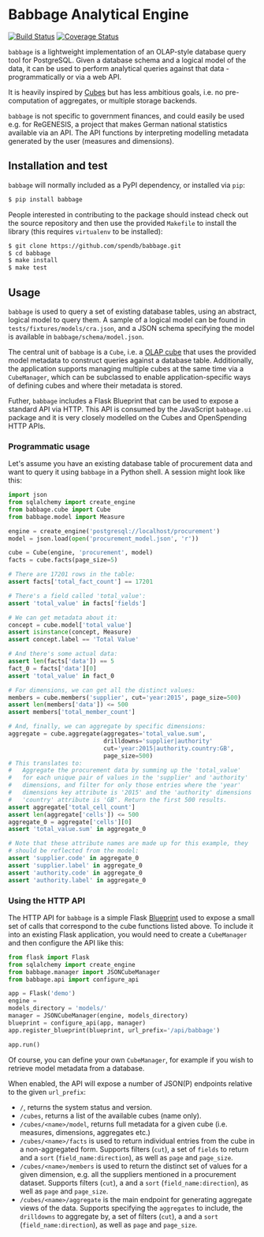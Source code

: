 # Babbage Analytical Engine

[![Build Status](https://travis-ci.org/openspending/babbage.svg?branch=master)](https://travis-ci.org/spendb/babbage)
[![Coverage Status](https://coveralls.io/repos/openspending/babbage/badge.svg?branch=master&service=github)](https://coveralls.io/github/openspending/babbage?branch=master)

``babbage`` is a lightweight implementation of an OLAP-style database
query tool for PostgreSQL. Given a database schema and a logical model
of the data, it can be used to perform analytical queries against that
data - programmatically or via a web API.

It is heavily inspired by [Cubes](http://cubes.databrewery.org/) but
has less ambitious goals, i.e. no pre-computation of aggregates, or
multiple storage backends.

``babbage`` is not specific to government finances, and could easily be used e.g. for ReGENESIS, a project that makes German national statistics available via an API. The API functions by interpreting modelling metadata generated by the user (measures and dimensions).

## Installation and test

``babbage`` will normally included as a PyPI dependency, or installed via
``pip``:

```bash
$ pip install babbage
```

People interested in contributing to the package should instead check out the
source repository and then use the provided ``Makefile`` to install the
library (this requires ``virtualenv`` to be installed):

```bash
$ git clone https://github.com/spendb/babbage.git
$ cd babbage
$ make install
$ make test
```

## Usage

``babbage`` is used to query a set of existing database tables, using an 
abstract, logical model to query them. A sample of a logical model can be
found in ``tests/fixtures/models/cra.json``, and a JSON schema specifying
the model is available in ``babbage/schema/model.json``.

The central unit of ``babbage`` is a ``Cube``, i.e. a [OLAP cube](https://en.wikipedia.org/wiki/OLAP_cube) that uses the provided model metadata to construct queries 
against a database table. Additionally, the application supports managing
multiple cubes at the same time via a ``CubeManager``, which can be
subclassed to enable application-specific ways of defining cubes and where
their metadata is stored.

Futher, ``babbage`` includes a Flask Blueprint that can be used to expose
a standard API via HTTP. This API is consumed by the JavaScript ``babbage.ui``
package and it is very closely modelled on the Cubes and OpenSpending HTTP
APIs.

### Programmatic usage

Let's assume you have an existing database table of procurement data and
want to query it using ``babbage`` in a Python shell. A session might look
like this:

```python
import json
from sqlalchemy import create_engine
from babbage.cube import Cube
from babbage.model import Measure

engine = create_engine('postgresql://localhost/procurement')
model = json.load(open('procurement_model.json', 'r'))

cube = Cube(engine, 'procurement', model)
facts = cube.facts(page_size=5)

# There are 17201 rows in the table:
assert facts['total_fact_count'] == 17201

# There's a field called 'total_value':
assert 'total_value' in facts['fields']

# We can get metadata about it:
concept = cube.model['total_value']
assert isinstance(concept, Measure)
assert concept.label == 'Total Value'

# And there's some actual data:
assert len(facts['data']) == 5
fact_0 = facts['data'][0]
assert 'total_value' in fact_0

# For dimensions, we can get all the distinct values:
members = cube.members('supplier', cut='year:2015', page_size=500)
assert len(members['data']) <= 500
assert members['total_member_count']

# And, finally, we can aggregate by specific dimensions:
aggregate = cube.aggregate(aggregates='total_value.sum',
                           drilldowns='supplier|authority'
                           cut='year:2015|authority.country:GB',
                           page_size=500)
# This translates to: 
#   Aggregate the procurement data by summing up the 'total_value'
#   for each unique pair of values in the 'supplier' and 'authority'
#   dimensions, and filter for only those entries where the 'year'
#   dimensions key attribute is '2015' and the 'authority' dimensions
#   'country' attribute is 'GB'. Return the first 500 results.
assert aggregate['total_cell_count']
assert len(aggregate['cells']) <= 500
aggregate_0 = aggregate['cells'][0]
assert 'total_value.sum' in aggregate_0

# Note that these attribute names are made up for this example, they
# should be reflected from the model:
assert 'supplier.code' in aggregate_0
assert 'supplier.label' in aggregate_0
assert 'authority.code' in aggregate_0
assert 'authority.label' in aggregate_0
```

### Using the HTTP API

The HTTP API for ``babbage`` is a simple Flask [Blueprint](http://flask.pocoo.org/docs/latest/blueprints/) used to expose a small set of calls that correspond to
the cube functions listed above. To include it into an existing Flask
application, you would need to create a ``CubeManager`` and then
configure the API like this: 

```python
from flask import Flask
from sqlalchemy import create_engine
from babbage.manager import JSONCubeManager
from babbage.api import configure_api

app = Flask('demo')
engine = 
models_directory = 'models/'
manager = JSONCubeManager(engine, models_directory)
blueprint = configure_api(app, manager)
app.register_blueprint(blueprint, url_prefix='/api/babbage')

app.run()
```

Of course, you can define your own ``CubeManager``, for example if
you wish to retrieve model metadata from a database.

When enabled, the API will expose a number of JSON(P) endpoints
relative to the given ``url_prefix``:

* ``/``, returns the system status and version.
* ``/cubes``, returns a list of the available cubes (name only).
* ``/cubes/<name>/model``, returns full metadata for a given 
  cube (i.e. measures, dimensions, aggregates etc.)
* ``/cubes/<name>/facts`` is used to return individual entries from
  the cube in a non-aggregated form. Supports filters (``cut``), a
  set of ``fields`` to return and a ``sort`` (``field_name:direction``),
  as well as ``page`` and ``page_size``.
* ``/cubes/<name>/members`` is used to return the distinct set of 
  values for a given dimension, e.g. all the suppliers mentioned in
  a procurement dataset. Supports filters (``cut``), a and a ``sort``
  (``field_name:direction``), as well as ``page`` and ``page_size``.
* ``/cubes/<name>/aggregate`` is the main endpoint for generating 
  aggregate views of the data. Supports specifying the ``aggregates``
  to include, the ``drilldowns`` to aggregate by, a set of filters
  (``cut``), a and a ``sort`` (``field_name:direction``), as well
  as ``page`` and ``page_size``.
 
